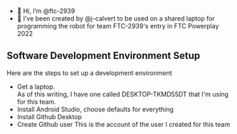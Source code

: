 - 👋 Hi, I’m @ftc-2939
- 🌱 I’ve been created by @j-calvert to be used on a shared laptop for programming the robot for team FTC-2939's entry in FTC Powerplay 2022

## Software Development Environment Setup

Here are the steps to set up a development environment
- Get a laptop.  
  As of this writing, I have one called DESKTOP-TKMD55DT that I'm using for this team.
- Install Android Studio, choose defaults for everything
- Install Github Desktop
- Create Github user
  This is the account of the user I created for this team







